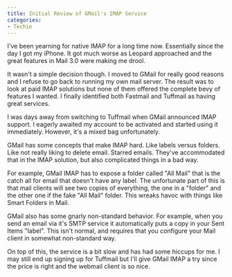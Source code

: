 ```yaml
---
title: Initial Review of GMail's IMAP Service
categories:
- Techie
---
```


I've been yearning for native IMAP for a long time now. Essentially since the day I got my iPhone. It got much worse as Leopard approached and the great features in Mail 3.0 were making me drool.

It wasn't a simple decision though. I moved to GMail for really good reasons and I refuse to go back to running my own mail server. The result was to look at paid IMAP solutions but none of them offered the complete bevy of features I wanted. I finally identified both Fastmail and Tuffmail as having great services.

I was days away from switching to Tuffmail when GMail announced IMAP support. I eagerly awaited my account to be activated and started using it immediately. However, it's a mixed bag unfortunately.

GMail has some concepts that make IMAP hard. Like labels versus folders. Like not really liking to delete email. Starred emails. They've accommodated that in the IMAP solution, but also complicated things in a bad way.

For example, GMail IMAP has to expose a folder called "All Mail" that is the catch all for email that doesn't have any label. The unfortunate part of this is that mail clients will see two copies of everything, the one in a "folder" and the other one if the fake "All Mail" folder. This wreaks havoc with things like Smart Folders in Mail.

GMail also has some gnarly non-standard behavior. For example, when you send an email via it's SMTP service it automatically puts a copy in your Sent Items "label". This isn't normal, and requires that you configure your Mail client in somewhat non-standard way.

On top of this, the service is a bit slow and has had some hiccups for me. I may still end up signing up for Tuffmail but I'll give GMail IMAP a try since the price is right and the webmail client is so nice.
